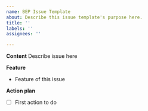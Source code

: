 ```yaml
---
name: BEP Issue Template
about: Describe this issue template's purpose here.
title: ''
labels: ''
assignees: ''

---
```


<b>Content</b>
Describe issue here

<b>Feature</b>
- Feature of this issue

<b>Action plan</b>
- [ ] First action to do
